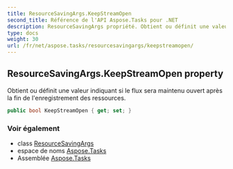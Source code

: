 ```yaml
---
title: ResourceSavingArgs.KeepStreamOpen
second_title: Référence de l'API Aspose.Tasks pour .NET
description: ResourceSavingArgs propriété. Obtient ou définit une valeur indiquant si le flux sera maintenu ouvert après la fin de lenregistrement des ressources.
type: docs
weight: 30
url: /fr/net/aspose.tasks/resourcesavingargs/keepstreamopen/
---
```

## ResourceSavingArgs.KeepStreamOpen property

Obtient ou définit une valeur indiquant si le flux sera maintenu ouvert après la fin de l'enregistrement des ressources.

```csharp
public bool KeepStreamOpen { get; set; }
```

### Voir également

* class [ResourceSavingArgs](../)
* espace de noms [Aspose.Tasks](../../resourcesavingargs/)
* Assemblée [Aspose.Tasks](../../../)


